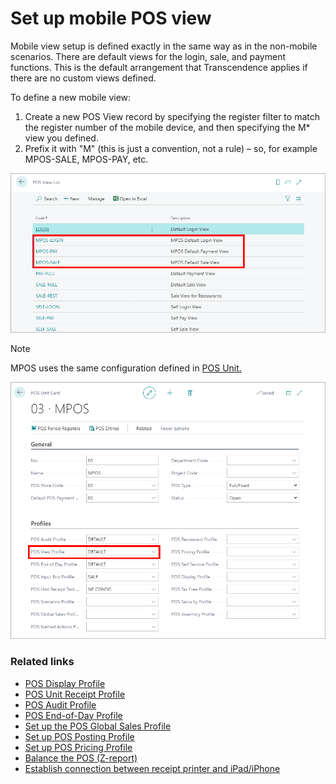 # Set up mobile POS view

Mobile view setup is defined exactly in the same way as in the non-mobile scenarios. There are default views for the login, sale, and payment functions. This is the default arrangement that Transcendence applies if there are no custom views defined.

To define a new mobile view:

1. Create a new POS View record by specifying the register filter to match the register number of the mobile device, and then specifying the M* view you defined.
2. Prefix it with "M" (this is just a convention, not a rule) – so, for example MPOS-SALE, MPOS-PAY, etc.


![MPOS VIEW](../images/MPOS%20View%202022-09-20.png) 


> [!Note]  
> MPOS uses the same configuration defined in [POS Unit.](../../posunit/reference/POS_view_profile.md)


![POS VIEW PROFILE](../images/MPOS%20-%20POS%20Unit%202022-09-20.png) 

### Related links

- [POS Display Profile](../../posunit/reference/POS_Display_profile.md)
- [POS Unit Receipt Profile](../../posunit/explanation/POS_unit_Receipt_profile.md)
- [POS Audit Profile](../../posunit/reference/POS_audit_profile.md)
- [POS End-of-Day Profile](../../posunit/reference/POS_End_of_Day_Profile.md)
- [Set up the POS Global Sales Profile](../../posunit/howto/POS_Global.md)
- [Set up POS Posting Profile](../../posunit/howto/POS_Pos_Prof.md)
- [Set up POS Pricing Profile](../../posunit/howto/POS_Pricing_profile.md)
- [Balance the POS (Z-report)](../../posunit/howto/balance_the_pos.md)
- [Establish connection between receipt printer and iPad/iPhone](mpos_bluetooth_guide.md)